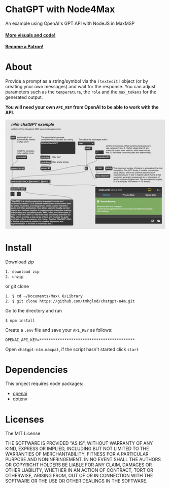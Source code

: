 # ChatGPT with Node4Max

An example using OpenAI's GPT API with NodeJS in MaxMSP

#### [More visuals and code!](http://gumroad.com/tmhglnd)

#### [Become a Patron!](https://www.patreon.com/bePatron?u=9649817)

# About

Provide a prompt as a string/symbol via the `[textedit]` object (or by creating your own messages) and wait for the response. You can adjust parameters such as the `temperature`, the `role` and the `max_tokens` for the generated output.

**You will need your own `API_KEY` from OpenAI to be able to work with the API.**

![Screenshot of the patcher](/media/screenshot.png)

# Install 

Download zip

```
1. download zip
2. unzip
```

or git clone

```
1. $ cd ~/Documents/Max\ 8/Library
2. $ git clone https://github.com/tmhglnd/chatgpt-n4m.git
```

Go to the directory and run

```
$ npm install
```

Create a `.env` file and save your `API_KEY` as follows:

```
OPENAI_API_KEY=******************************************
```

Open `chatgpt-n4m.maxpat`, if the script hasn't started click `start`

# Dependencies

This project requires node packages:

- [openai](https://www.npmjs.com/package/openai)
- [dotenv](https://www.npmjs.com/package/dotenv)

# Licenses

The MIT License

THE SOFTWARE IS PROVIDED "AS IS", WITHOUT WARRANTY OF ANY KIND, EXPRESS OR IMPLIED, INCLUDING BUT NOT LIMITED TO THE WARRANTIES OF MERCHANTABILITY, FITNESS FOR A PARTICULAR PURPOSE AND NONINFRINGEMENT. IN NO EVENT SHALL THE AUTHORS OR COPYRIGHT HOLDERS BE LIABLE FOR ANY CLAIM, DAMAGES OR OTHER LIABILITY, WHETHER IN AN ACTION OF CONTRACT, TORT OR OTHERWISE, ARISING FROM, OUT OF OR IN CONNECTION WITH THE SOFTWARE OR THE USE OR OTHER DEALINGS IN THE SOFTWARE.